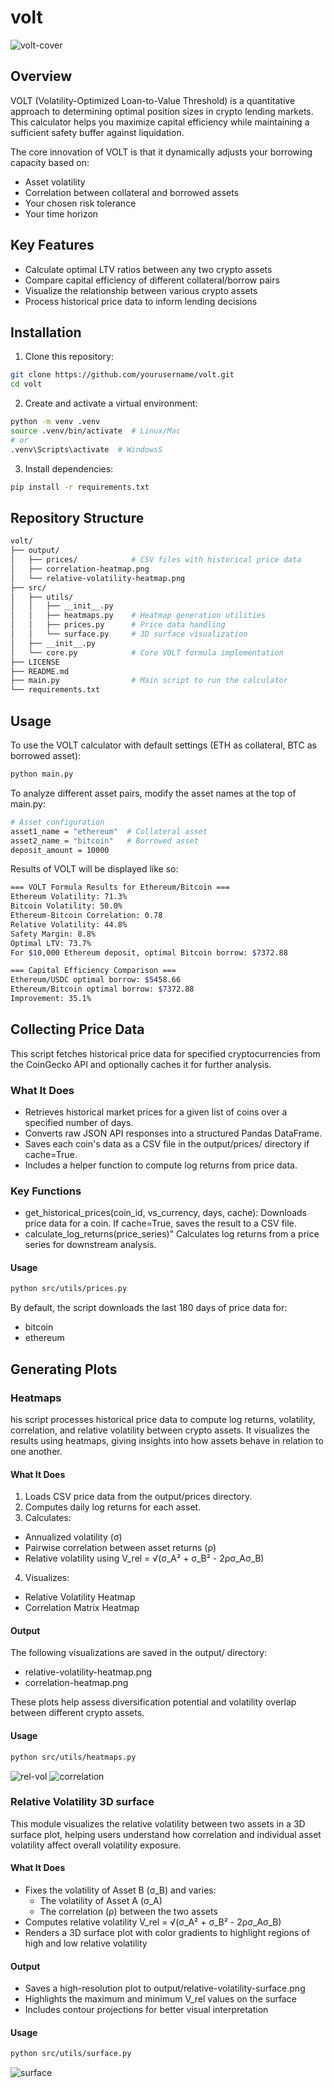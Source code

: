 # volt


![volt-cover](https://github.com/user-attachments/assets/7b63029e-02fb-4fe8-9c97-529951310257)

## Overview

VOLT (Volatility-Optimized Loan-to-Value Threshold) is a quantitative approach to determining optimal position sizes in crypto lending markets. This calculator helps you maximize capital efficiency while maintaining a sufficient safety buffer against liquidation.

The core innovation of VOLT is that it dynamically adjusts your borrowing capacity based on:
- Asset volatility
- Correlation between collateral and borrowed assets
- Your chosen risk tolerance
- Your time horizon

## Key Features

- Calculate optimal LTV ratios between any two crypto assets
- Compare capital efficiency of different collateral/borrow pairs
- Visualize the relationship between various crypto assets
- Process historical price data to inform lending decisions

## Installation

1. Clone this repository:
```bash
git clone https://github.com/yourusername/volt.git
cd volt
```

2. Create and activate a virtual environment:
```bash
python -m venv .venv
source .venv/bin/activate  # Linux/Mac
# or
.venv\Scripts\activate  # WindowsS
```

3. Install dependencies:
```bash
pip install -r requirements.txt
```

## Repository Structure
```bash
volt/
├── output/
│   ├── prices/            # CSV files with historical price data
│   ├── correlation-heatmap.png
│   └── relative-volatility-heatmap.png
├── src/
│   ├── utils/
│   │   ├── __init__.py
│   │   ├── heatmaps.py    # Heatmap generation utilities
│   │   ├── prices.py      # Price data handling
│   │   └── surface.py     # 3D surface visualization
│   ├── __init__.py
│   └── core.py            # Core VOLT formula implementation
├── LICENSE
├── README.md
├── main.py                # Main script to run the calculator
└── requirements.txt
```

## Usage
To use the VOLT calculator with default settings (ETH as collateral, BTC as borrowed asset):

```bash
python main.py
```

To analyze different asset pairs, modify the asset names at the top of main.py:
```bash
# Asset configuration
asset1_name = "ethereum"  # Collateral asset
asset2_name = "bitcoin"   # Borrowed asset
deposit_amount = 10000
```

Results of VOLT will be displayed like so:
```bash
=== VOLT Formula Results for Ethereum/Bitcoin ===
Ethereum Volatility: 71.3%
Bitcoin Volatility: 50.0%
Ethereum-Bitcoin Correlation: 0.78
Relative Volatility: 44.8%
Safety Margin: 8.8%
Optimal LTV: 73.7%
For $10,000 Ethereum deposit, optimal Bitcoin borrow: $7372.88

=== Capital Efficiency Comparison ===
Ethereum/USDC optimal borrow: $5458.66
Ethereum/Bitcoin optimal borrow: $7372.88
Improvement: 35.1%

```
## Collecting Price Data
This script fetches historical price data for specified cryptocurrencies from the CoinGecko API and optionally caches it for further analysis.

### What It Does
- Retrieves historical market prices for a given list of coins over a specified number of days.
- Converts raw JSON API responses into a structured Pandas DataFrame.
- Saves each coin's data as a CSV file in the output/prices/ directory if cache=True.
- Includes a helper function to compute log returns from price data.

### Key Functions
- get_historical_prices(coin_id, vs_currency, days, cache): Downloads price data for a coin. If cache=True, saves the result to a CSV file.
- calculate_log_returns(price_series)" Calculates log returns from a price series for downstream analysis.

#### Usage
```bash
python src/utils/prices.py
```

By default, the script downloads the last 180 days of price data for:

- bitcoin
- ethereum

## Generating Plots
### Heatmaps
his script processes historical price data to compute log returns, volatility, correlation, and relative volatility between crypto assets. It visualizes the results using heatmaps, giving insights into how assets behave in relation to one another.

#### What It Does
1. Loads CSV price data from the output/prices directory.
2. Computes daily log returns for each asset.
3. Calculates:
  - Annualized volatility (σ)
  - Pairwise correlation between asset returns (ρ)
  - Relative volatility using V_rel = √(σ_A² + σ_B² - 2ρσ_Aσ_B)
4. Visualizes:
- Relative Volatility Heatmap
- Correlation Matrix Heatmap

#### Output
The following visualizations are saved in the output/ directory:
- relative-volatility-heatmap.png
- correlation-heatmap.png

These plots help assess diversification potential and volatility overlap between different crypto assets.

#### Usage
```bash
python src/utils/heatmaps.py
```

![rel-vol](https://github.com/user-attachments/assets/e15bee92-96b1-4c6f-96ec-9ff1e4ae80fd)
![correlation](https://github.com/user-attachments/assets/345f5272-93d4-4e87-903f-1b1c1ea156f9)



### Relative Volatility 3D surface 


This module visualizes the relative volatility between two assets in a 3D surface plot, helping users understand how correlation and individual asset volatility affect overall volatility exposure.

#### What It Does
- Fixes the volatility of Asset B (σ_B) and varies:
  - The volatility of Asset A (σ_A)
  - The correlation (ρ) between the two assets
- Computes relative volatility V_rel = √(σ_A² + σ_B² - 2ρσ_Aσ_B)
- Renders a 3D surface plot with color gradients to highlight regions of high and low relative volatility

#### Output
- Saves a high-resolution plot to output/relative-volatility-surface.png
- Highlights the maximum and minimum V_rel values on the surface
- Includes contour projections for better visual interpretation

#### Usage
```bash
python src/utils/surface.py
```

![surface](https://github.com/user-attachments/assets/4db76550-7c2f-485a-b4f7-6c17d6d82fe5)

